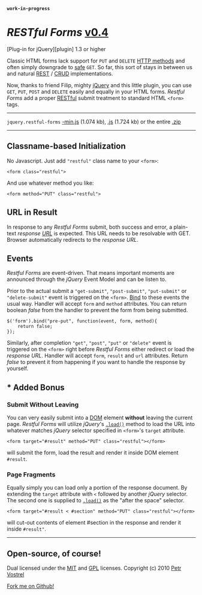 __`work-in-progress`__

_RESTful Forms_ [v0.4][version]
===============================
[Plug-in for jQuery][plugin] 1.3 or higher

Classic HTML forms lack support for `PUT` and `DELETE` [HTTP methods][method] and often simply downgrade to [safe][safe] `GET`. So far, this sort of stays in between us and natural [REST][rest] / [CRUD][crud] implementations.

Now, thanks to friend Filip, mighty [jQuery][jquery] and this little plugin, you can use `GET`, `PUT`, `POST` and `DELETE` easily and equally in your HTML forms. _Restful Forms_ add a proper [RESTful][restful] submit treatment to standard HTML `<form>` tags.

---

`jquery.restful-forms`
[-min.js][mini] (1.074 kb),
[.js][source] (1.724 kb)
or the entire [.zip][zip]

---

## Classname-based Initialization

No Javascript. Just add `"restful"` class name to your `<form>`:

	<form class="restful">

And use whatever method you like:

	<form method="PUT" class="restful">


## URL in Result

In response to any _Restful Forms_ submit, both success and error, a plain-text _response [URL][url]_ is expected. This URL needs to be resolvable with GET. Browser automatically redirects to the _response URL_.


## Events

_Restful Forms_ are event-driven. That means important moments are announced through the _jQuery_ Event Model and can be listen to.

Prior to the actual submit a `"get-submit"`, `"post-submit"`, `"put-submit"` or `"delete-submit"` event is triggered on the `<form>`. [Bind][.bind] to these events the usual way. Handler will accept `form` and `method` attributes. You can return boolean _false_ from the handler to prevent the form from being submitted.

	$('form').bind("pre-put", function(event, form, method){
		return false;
	});

Similarly, after completion `"get"`, `"post"`, `"put"` or `"delete"` event is triggered on the `<form>` right before _Restful Forms_ either redirect or load the _response URL_. Handler will accept `form`, `result` and `url` attributes. Return _false_ to prevent it from happening if you want to handle the response by yourself.


## * Added Bonus

### Submit Without Leaving

You can very easily submit into a [DOM][dom] element __without__ leaving the current page. _Restful Forms_ will utilize _jQuery_'s [`.load()`][.load] method to load the URL into whatever matches _jQuery_ selector specified in `<form>`'s `target` attribute.

	<form target="#result" method="PUT" class="restful"></form>

will submit the form, load the result and render it inside DOM element `#result`.


### Page Fragments

Equally simply you can load only a portion of the response document. By extending the `target` attribute with ` < ` followed by another _jQuery_ selector. The second one is supplied to [`.load()`][.load] as the "after the space" selector.

	<form target="#result < #section" method="PUT" class="restful"></form>

will cut-out contents of element #section in the response and render it inside `#result"`.


---

## Open-source, of course!

Dual licensed under the [MIT][mit] and [GPL][gpl] licenses.
Copyright (c) 2010 [Petr Vostrel][vostrel]

[Fork me on Github!][forkme]





[version]:http://github.com/pisi/RestfulForms/tree/v0.4
[source]:https://github.com/pisi/RestfulForms/raw/v0.4/source/jquery.restful-forms.js
[mini]:https://github.com/pisi/RestfulForms/raw/v0.4/jquery.restful-forms.js
[zip]:https://github.com/pisi/RestfulForms/archives/v0.4

[gpl]:https://github.com/pisi/RestfulForms/raw/master/GPL-LICENSE.txt
[mit]:https://github.com/pisi/RestfulForms/raw/master/MIT-LICENSE.txt
[forkme]:http://github.com/pisi/RestfulForms

[jquery]:http://jquery.com
[.load]:http://api.jquery.com/load
[.bind]:http://api.jquery.com/bind
[crud]:http://en.wikipedia.org/wiki/Create,_read,_update_and_delete
[rest]:http://en.wikipedia.org/wiki/Representational_State_Transfer
[restful]:http://en.wikipedia.org/wiki/Restful
[dom]:http://en.wikipedia.org/wiki/Document_Object_Model
[method]:http://en.wikipedia.org/wiki/Hypertext_Transfer_Protocol#Request_methods
[safe]:http://en.wikipedia.org/wiki/Hypertext_Transfer_Protocol#Safe_methods
[idempotent]:http://en.wikipedia.org/wiki/Hypertext_Transfer_Protocol#Idempotent_methods_and_web_applications
[url]:http://en.wikipedia.org/wiki/URL
[vostrel]:http://petr.vostrel.cz

